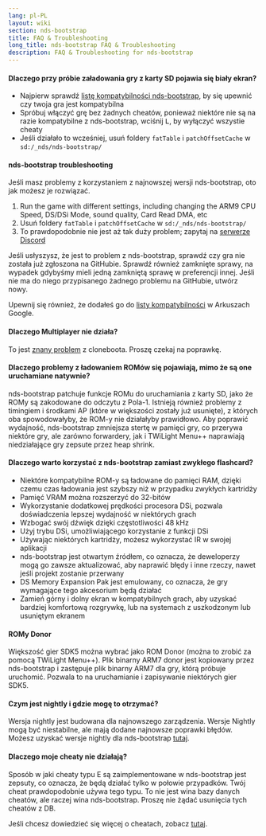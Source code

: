 ```yaml
---
lang: pl-PL
layout: wiki
section: nds-bootstrap
title: FAQ & Troubleshooting
long_title: nds-bootstrap FAQ & Troubleshooting
description: FAQ & Troubleshooting for nds-bootstrap
---
```


#### Dlaczego przy próbie załadowania gry z karty SD pojawia się biały ekran?
- Najpierw sprawdź [listę kompatybilności nds-bootstrap](https://docs.google.com/spreadsheets/d/1LRTkXOUXraTMjg1eedz_f7b5jiuyMv2x6e_jY_nyHSc/htmlview#gid=0), by się upewnić czy twoja gra jest kompatybilna
- Spróbuj włączyć grę bez żadnych cheatów, ponieważ niektóre nie są na razie kompatybilne z nds-bootstrap, wciśnij <kbd class="l">L</kbd>, by wyłączyć wszystie cheaty
- Jeśli działało to wcześniej, usuń foldery `fatTable` i `patchOffsetCache` w `sd:/_nds/nds-bootstrap/`

#### nds-bootstrap troubleshooting
Jeśli masz problemy z korzystaniem z najnowszej wersji nds-bootstrap, oto jak możesz je rozwiązać.

1. Run the game with different settings, including changing the ARM9 CPU Speed, DS/DSi Mode, sound quality, Card Read DMA, etc
2. Usuń foldery `fatTable` i `patchOffsetCache` w `sd:/_nds/nds-bootstrap/`
3. To prawdopodobnie nie jest aż tak duży problem; zapytaj na [serwerze Discord](https://discord.gg/yD3spjv)

Jeśli usłyszysz, że jest to problem z nds-bootstrap, sprawdź czy gra nie została już zgłoszona na GitHubie. Sprawdź również zamknięte sprawy, na wypadek gdybyśmy mieli jedną zamkniętą sprawę w preferencji innej. Jeśli nie ma do niego przypisanego żadnego problemu na GitHubie, utwórz nowy.

Upewnij się również, że dodałeś go do [listy kompatybilności](https://wiki.ds-homebrew.com/nds-bootstrap/testing) w Arkuszach Google.

#### Dlaczego Multiplayer nie działa?
To jest [znany problem](https://github.com/DS-Homebrew/nds-bootstrap/issues/553) z cloneboota. Proszę czekaj na poprawkę.

#### Dlaczego problemy z ładowaniem ROMów się pojawiają, mimo że są one uruchamiane natywnie?
nds-bootstrap patchuje funkcje ROMu do uruchamiania z karty SD, jako że ROMy są zakodowane do odczytu z Pola-1. Istnieją również problemy z timingiem i środkami AP (które w większości zostały już usunięte), z których oba spowodowałyby, że ROM-y nie działałyby prawidłowo. Aby poprawić wydajność, nds-bootstrap zmniejsza stertę w pamięci gry, co przerywa niektóre gry, ale zarówno forwardery, jak i TWiLight Menu++ naprawiają niedziałające gry zepsute przez heap shrink.

#### Dlaczego warto korzystać z nds-bootstrap zamiast zwykłego flashcard?
- Niektóre kompatybilne ROM-y są ładowane do pamięci RAM, dzięki czemu czas ładowania jest szybszy niż w przypadku zwykłych kartridży
- Pamięć VRAM można rozszerzyć do 32-bitów
- Wykorzystanie dodatkowej prędkości procesora DSi, pozwala doświadczenia lepszej wydajność w niektórych grach
- Wzbogać swój dźwięk dzięki częstotliwości 48 kHz
- Użyj trybu DSi, umożliwiającego korzystanie z funkcji DSi
- Używając niektórych kartridży, możesz wykorzystać IR w swojej aplikacji
- nds-bootstrap jest otwartym źródłem, co oznacza, że deweloperzy mogą go zawsze aktualizować, aby naprawić błędy i inne rzeczy, nawet jeśli projekt zostanie przerwany
- DS Memory Expansion Pak jest emulowany, co oznacza, że gry wymagające tego akcesorium będą działać
- Zamień górny i dolny ekran w kompatybilnych grach, aby uzyskać bardziej komfortową rozgrywkę, lub na systemach z uszkodzonym lub usuniętym ekranem

#### ROMy Donor
Większość gier SDK5 można wybrać jako ROM Donor (można to zrobić za pomocą TWiLight Menu++). Plik binarny ARM7 donor jest kopiowany przez nds-bootstrap i zastępuje plik binarny ARM7 dla gry, którą próbuje uruchomić. Pozwala to na uruchamianie i zapisywanie niektórych gier SDK5.

#### Czym jest nightly i gdzie mogę to otrzymać?
Wersja nightly jest budowana dla najnowszego zarządzenia. Wersje Nightly mogą być niestabilne, ale mają dodane najnowsze poprawki błędów. Możesz uzyskać wersje nightly dla nds-bootstrap [tutaj](https://github.com/TWLBot/Builds/raw/master/nds-bootstrap.7z).

#### Dlaczego moje cheaty nie działają?
Sposób w jaki cheaty typu E są zaimplementowane w nds-bootstrap jest zepsuty, co oznacza, że będą działać tylko w połowie przypadków. Twój cheat prawdopodobnie używa tego typu. To nie jest wina bazy danych cheatów, ale raczej wina nds-bootstrap. Proszę nie żądać usunięcia tych cheatów z DB.

Jeśli chcesz dowiedzieć się więcej o cheatach, zobacz [tutaj](https://wiki.ds-homebrew.com/ds-index/retail-roms#action-replay-cheats).

